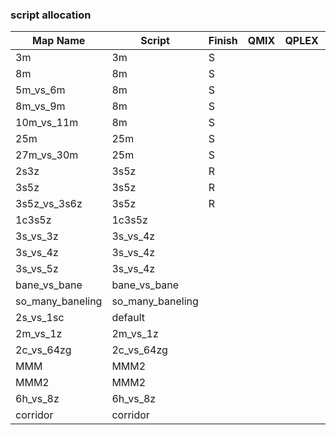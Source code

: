 ### script allocation

| Map Name         | Script           | Finish | QMIX | QPLEX | VDN  | MAPPO | HAPPO |
| ---------------- | ---------------- | ------ | ---- | ----- | ---- | ----- | ----- |
| 3m               | 3m               |   S    |      |       |      |       |       |
| 8m               | 8m               |   S    |      |       |      |       |       |
| 5m_vs_6m         | 8m               |   S    |      |       |      |       |       |
| 8m_vs_9m         | 8m               |   S    |      |       |      |       |       |
| 10m_vs_11m       | 8m               |   S    |      |       |      |       |       |
| 25m              | 25m              |   S    |      |       |      |       |       |
| 27m_vs_30m       | 25m              |   S    |      |       |      |       |       |
| 2s3z             | 3s5z             |   R    |      |       |      |       |       |
| 3s5z             | 3s5z             |   R    |      |       |      |       |       |
| 3s5z_vs_3s6z     | 3s5z             |   R    |      |       |      |       |       |
| 1c3s5z           | 1c3s5z           |        |      |       |      |       |       |
| 3s_vs_3z         | 3s_vs_4z         |        |      |       |      |       |       |
| 3s_vs_4z         | 3s_vs_4z         |        |      |       |      |       |       |
| 3s_vs_5z         | 3s_vs_4z         |        |      |       |      |       |       |
| bane_vs_bane     | bane_vs_bane     |        |      |       |      |       |       |
| so_many_baneling | so_many_baneling |        |      |       |      |       |       |
| 2s_vs_1sc        | default          |        |      |       |      |       |       |
| 2m_vs_1z         | 2m_vs_1z         |        |      |       |      |       |       |
| 2c_vs_64zg       | 2c_vs_64zg       |        |      |       |      |       |       |
| MMM              | MMM2             |        |      |       |      |       |       |
| MMM2             | MMM2             |        |      |       |      |       |       |
| 6h_vs_8z         | 6h_vs_8z         |        |      |       |      |       |       |
| corridor         | corridor         |        |      |       |      |       |       |
